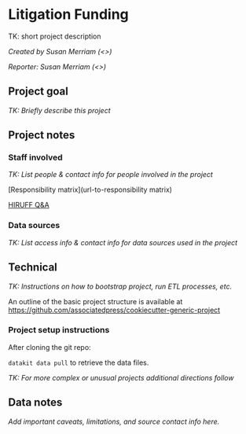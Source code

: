 # Litigation Funding

TK: short project description

*Created by Susan Merriam (<>)*

*Reporter: Susan Merriam (<>)*

## Project goal

*TK: Briefly describe this project*

## Project notes

### Staff involved

*TK: List people & contact info for people involved in the project*

[Responsibility matrix](url-to-responsibility matrix)

[HIRUFF Q&A](url-to-hiruff)

### Data sources

*TK: List access info & contact info for data sources used in the project*

## Technical

*TK: Instructions on how to bootstrap project, run ETL processes, etc.*

An outline of the basic project structure is available at https://github.com/associatedpress/cookiecutter-generic-project

### Project setup instructions

After cloning the git repo:

`datakit data pull` to retrieve the data files.

*TK: For more complex or unusual projects additional directions follow*

## Data notes

*Add important caveats, limitations, and source contact info here.*
